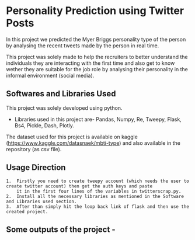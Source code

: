 
# Personality Prediction using Twitter Posts
In this project we predicted the Myer Briggs personality type of the person by analysing the recent tweets made by the person in real time.

This project was solely made to help the recruiters to better understand the individuals they are interacting with the first time and also get to know wether they are suitable for the job role by analysing their personality in the informal environment (social media).


## Softwares and Libraries Used
This project was solely developed using python. 
* Libraries used in this project are-
  Pandas, Numpy, Re, Tweepy, Flask, Bs4, Pickle, Dash, Plotly.
   
The dataset used for this project is available on kaggle (https://www.kaggle.com/datasnaek/mbti-type) and also available in the repository (as csv file).

  
## Usage Direction

    1.  Firstly you need to create tweepy account (which needs the user to create twitter account) then get the auth keys and paste
        it in the first four lines of the variables in twitterscrap.py.
    2.  Install all the necessary libraries as mentioned in the Software and Libraries used section. 
    3.  After than simply hit the loop back link of flask and then use the created project.

  
## Some outputs of the project -



  
